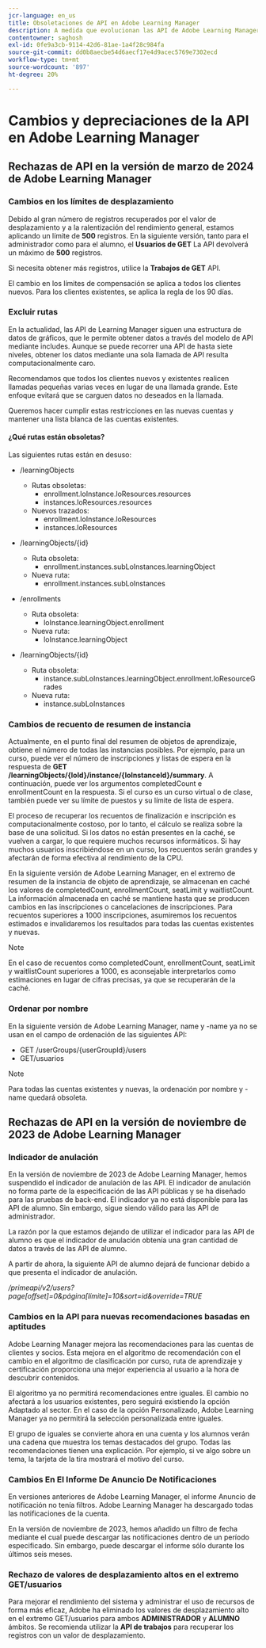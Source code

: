```yaml
---
jcr-language: en_us
title: Obsoletaciones de API en Adobe Learning Manager
description: A medida que evolucionan las API de Adobe Learning Manager, estas se reorganizan o actualizan periódicamente. Cuando las API evolucionan, la API antigua queda obsoleta y, finalmente, se elimina. Esta página contiene información que debe conocer al migrar de versiones de API obsoletas a versiones de API más nuevas y estables.
contentowner: saghosh
exl-id: 0fe9a3cb-9114-42d6-81ae-1a4f28c984fa
source-git-commit: dd0b8aecbe54d6aecf17e4d9acec5769e7302ecd
workflow-type: tm+mt
source-wordcount: '897'
ht-degree: 20%

---
```


# Cambios y depreciaciones de la API en Adobe Learning Manager

## Rechazas de API en la versión de marzo de 2024 de Adobe Learning Manager

<!-- ### Changes in Rate Limits

With the next release of Adobe Learning Manager, we're restructuring API rate limits for new accounts. For existing accounts, only the Admin APIs will be rate-limited. After 90 days (about 3 months), we will restructure rate limits for all APIs, but existing accounts will be whitelisted according to current usage. Existing accounts need to revisit their learner API usage. 

For new accounts, if they want to increase the rate limits, they must contact the Customer Success team of ALM. 

#### Which APIs will be rate limited 

For new accounts, all Admin, Learner, and Search APIs will have rate limits and burst enforced.  

The API burst rate or burst limit refers to the maximum number of requests allowed to be made to an API in a short burst within a limited timeframe. 

The following table lists the rate and burst limits for the APIs.

<table>
    <tr>
        <th>API</th>
        <th>Number of requests-RPM</th>
        <th>Number of requests-Burst</th>
    </tr>
    <tr>
        <td>Admin</td>
        <td>5</td>
        <td>5</td>
    </tr>
    <tr>
        <td>Learner</td>
        <td>20</td>
        <td>5</td>
    </tr>
    <tr>
        <td>Search</td>
        <td>50</td>
        <td>5</td>
    </tr>
</table>
-->

### Cambios en los límites de desplazamiento

Debido al gran número de registros recuperados por el valor de desplazamiento y a la ralentización del rendimiento general, estamos aplicando un límite de **500** registros. En la siguiente versión, tanto para el administrador como para el alumno, el **Usuarios de GET** La API devolverá un máximo de **500** registros.

Si necesita obtener más registros, utilice la **Trabajos de GET** API.

El cambio en los límites de compensación se aplica a todos los clientes nuevos. Para los clientes existentes, se aplica la regla de los 90 días.

### Excluir rutas

En la actualidad, las API de Learning Manager siguen una estructura de datos de gráficos, que le permite obtener datos a través del modelo de API mediante includes. Aunque se puede recorrer una API de hasta siete niveles, obtener los datos mediante una sola llamada de API resulta computacionalmente caro.

Recomendamos que todos los clientes nuevos y existentes realicen llamadas pequeñas varias veces en lugar de una llamada grande. Este enfoque evitará que se carguen datos no deseados en la llamada.

Queremos hacer cumplir estas restricciones en las nuevas cuentas y mantener una lista blanca de las cuentas existentes.

#### ¿Qué rutas están obsoletas?

Las siguientes rutas están en desuso:

* /learningObjects
   * Rutas obsoletas:
      * enrollment.loInstance.loResources.resources
      * instances.loResources.resources
   * Nuevos trazados:
      * enrollment.loInstance.loResources
      * instances.loResources

* /learningObjects/{id}
   * Ruta obsoleta:
      * enrollment.instances.subLoInstances.learningObject
   * Nueva ruta:
      * enrollment.instances.subLoInstances

* /enrollments
   * Ruta obsoleta:
      * loInstance.learningObject.enrollment
   * Nueva ruta:
      * loInstance.learningObject

* /learningObjects/{id}
   * Ruta obsoleta:
      * instance.subLoInstances.learningObject.enrollment.loResourceGrades
   * Nueva ruta:
      * instance.subLoInstances

### Cambios de recuento de resumen de instancia

Actualmente, en el punto final del resumen de objetos de aprendizaje, obtiene el número de todas las instancias posibles. Por ejemplo, para un curso, puede ver el número de inscripciones y listas de espera en la respuesta de **GET /learningObjects/{loId}/instance/{loInstanceId}/summary**. A continuación, puede ver los argumentos completedCount e enrollmentCount en la respuesta. Si el curso es un curso virtual o de clase, también puede ver su límite de puestos y su límite de lista de espera.

El proceso de recuperar los recuentos de finalización e inscripción es computacionalmente costoso, por lo tanto, el cálculo se realiza sobre la base de una solicitud. Si los datos no están presentes en la caché, se vuelven a cargar, lo que requiere muchos recursos informáticos. Si hay muchos usuarios inscribiéndose en un curso, los recuentos serán grandes y afectarán de forma efectiva al rendimiento de la CPU.

En la siguiente versión de Adobe Learning Manager, en el extremo de resumen de la instancia de objeto de aprendizaje, se almacenan en caché los valores de completedCount, enrollmentCount, seatLimit y waitlistCount. La información almacenada en caché se mantiene hasta que se producen cambios en las inscripciones o cancelaciones de inscripciones. Para recuentos superiores a 1000 inscripciones, asumiremos los recuentos estimados e invalidaremos los resultados para todas las cuentas existentes y nuevas.

>[!NOTE]
>
>En el caso de recuentos como completedCount, enrollmentCount, seatLimit y waitlistCount superiores a 1000, es aconsejable interpretarlos como estimaciones en lugar de cifras precisas, ya que se recuperarán de la caché.

### Ordenar por nombre

En la siguiente versión de Adobe Learning Manager, name y -name ya no se usan en el campo de ordenación de las siguientes API:

* GET /userGroups/{userGroupId}/users
* GET/usuarios

>[!NOTE]
>
>Para todas las cuentas existentes y nuevas, la ordenación por nombre y -name quedará obsoleta.


## Rechazas de API en la versión de noviembre de 2023 de Adobe Learning Manager

### Indicador de anulación

En la versión de noviembre de 2023 de Adobe Learning Manager, hemos suspendido el indicador de anulación de las API. El indicador de anulación no forma parte de la especificación de las API públicas y se ha diseñado para las pruebas de back-end. El indicador ya no está disponible para las API de alumno. Sin embargo, sigue siendo válido para las API de administrador.

La razón por la que estamos dejando de utilizar el indicador para las API de alumno es que el indicador de anulación obtenía una gran cantidad de datos a través de las API de alumno.

A partir de ahora, la siguiente API de alumno dejará de funcionar debido a que presenta el indicador de anulación.

_/primeapi/v2/users?page[offset]=0&amp;página[límite]=10&amp;sort=id&amp;override=TRUE_

### Cambios en la API para nuevas recomendaciones basadas en aptitudes

Adobe Learning Manager mejora las recomendaciones para las cuentas de clientes y socios. Esta mejora en el algoritmo de recomendación con el cambio en el algoritmo de clasificación por curso, ruta de aprendizaje y certificación proporciona una mejor experiencia al usuario a la hora de descubrir contenidos.

El algoritmo ya no permitirá recomendaciones entre iguales. El cambio no afectará a los usuarios existentes, pero seguirá existiendo la opción Adaptado al sector. En el caso de la opción Personalizado, Adobe Learning Manager ya no permitirá la selección personalizada entre iguales.

El grupo de iguales se convierte ahora en una cuenta y los alumnos verán una cadena que muestra los temas destacados del grupo. Todas las recomendaciones tienen una explicación. Por ejemplo, si ve algo sobre un tema, la tarjeta de la tira mostrará el motivo del curso.

### Cambios En El Informe De Anuncio De Notificaciones

En versiones anteriores de Adobe Learning Manager, el informe Anuncio de notificación no tenía filtros. Adobe Learning Manager ha descargado todas las notificaciones de la cuenta.

En la versión de noviembre de 2023, hemos añadido un filtro de fecha mediante el cual puede descargar las notificaciones dentro de un período especificado.  Sin embargo, puede descargar el informe sólo durante los últimos seis meses.

### Rechazo de valores de desplazamiento altos en el extremo GET/usuarios

Para mejorar el rendimiento del sistema y administrar el uso de recursos de forma más eficaz, Adobe ha eliminado los valores de desplazamiento alto en el extremo GET/usuarios para ambos **ADMINISTRADOR** y **ALUMNO** ámbitos. Se recomienda utilizar la **API de trabajos** para recuperar los registros con un valor de desplazamiento.

